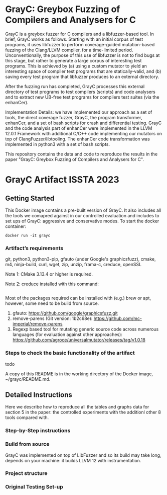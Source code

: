 # GrayC: Greybox Fuzzing of Compilers and Analysers for C

GrayC is a greybox fuzzer for C compilers and a libfuzzer-based tool. In brief, GrayC works as follows. Starting with an initial corpus of test programs, it uses libfuzzer to perform coverage-guided mutation-based fuzzing of the Clang/LLVM compiler, for a time-limited period. Unconventionally, the purpose of this use of libfuzzer is not to find bugs at this stage, but rather to generate a large corpus of interesting test programs. This is achieved by (a) using a custom mutator to yield an interesting space of compiler test programs that are statically-valid, and (b) saving every test program that libfuzzer produces to an external directory.

After the fuzzing run has completed, GrayC processes this external directory of test programs to test compilers (scripts) and code analysers and to extract new UB-free test programs for compilers test suites (via the enhanCer).

Implementation Details: we have implemented our approach as a set of tools, the direct coverage fuzzer, GrayC, the program transformer, enhanCer, and a set of bash scripts for crash and differential testing. GrayC and the code analysis part of enhanCer were implemented in the LLVM 12.0.1 Framework with additional C/C++ code implementing our mutators on top of ClangFuzzer/libtooling. The enhanCer code transformation was implemented in python3 with a set of bash scripts.

This repository contains the data and code to reproduce the results in the paper "GrayC: Greybox Fuzzing of Compilers and Analysers for C".

# GrayC Artifact ISSTA 2023

## Getting Started

This Docker image contains a pre-built version of GrayC. It also includes all the tools we comapred against in our controlled evaluation and includes to set ups of GrayC: aggressive and conservative modes. To start the docker container:
```
docker run -it grayc
```

### Artifact’s requirements
git, python3, python3-pip, gfauto (under Google's graphicsfuzz), cmake, m4, ninja-build, curl, wget, zip, unzip, frama-c, creduce, openSSL

Note 1: CMake 3.13.4 or higher is required.

Note 2: creduce installed with this command:
```

```

Most of the packages required can be installed with (e.g.) brew or apt, however, some need to be build from source.
1. gfauto: https://github.com/google/graphicsfuzz.git
2. remove-parens (Git version: 1b2c68e): https://github.com/mc-imperial/remove-parens
3. Regexp based tool for mutating generic source code across numerous languages (for evaluation against other approaches): https://github.com/agroce/universalmutator/releases/tag/v1.0.18

### Steps to check the basic functionality of the artifact
todo

A copy of this README is in the working directory of the Docker image, ~/grayc/README.md.

## Detailed Instructions

Here we describe how to reproduce all the tables and graphs data for section 5 in the paper: the controlled experiments with the additionl other 8 tools compared with.

### Step-by-Step instructions

### Build from source
GrayC was implemented on top of LibFuzzer and so its build may take long, depends on your machine: it builds LLVM 12 with instrumentation.


### Project structure


### Original Testing Set-up

